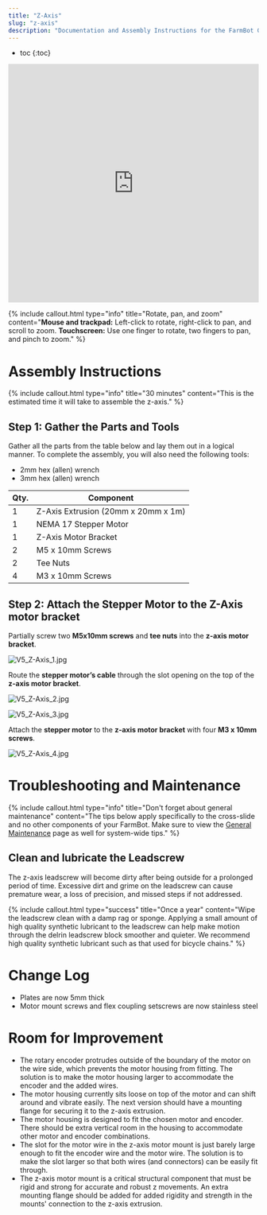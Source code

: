 ```yaml
---
title: "Z-Axis"
slug: "z-axis"
description: "Documentation and Assembly Instructions for the FarmBot Genesis Z-Axis"
---
```


* toc
{:toc}


<iframe width="100%" height="480" src="https://sketchfab.com/models/a5d485221e584eba91c1a538b3f2e9e7/embed?ui_controls=0&amp;ui_infos=0&amp;ui_related=0" frameborder="0" allowfullscreen mozallowfullscreen="true" webkitallowfullscreen="true" onmousewheel=""></iframe>



{%
include callout.html
type="info"
title="Rotate, pan, and zoom"
content="**Mouse and trackpad:** Left-click to rotate, right-click to pan, and scroll to zoom.
**Touchscreen:** Use one finger to rotate, two fingers to pan, and pinch to zoom."
%}



# Assembly Instructions



{%
include callout.html
type="info"
title="30 minutes"
content="This is the estimated time it will take to assemble the z-axis."
%}

## Step 1: Gather the Parts and Tools
Gather all the parts from the table below and lay them out in a logical manner. To complete the assembly, you will also need the following tools:

* 2mm hex (allen) wrench
* 3mm hex (allen) wrench

|Qty.                          |Component                     |
|------------------------------|------------------------------|
|1                             |Z-Axis Extrusion (20mm x 20mm x 1m)
|1                             |NEMA 17 Stepper Motor
|1                             |Z-Axis Motor Bracket
|2                             |M5 x 10mm Screws
|2                             |Tee Nuts
|4                             |M3 x 10mm Screws

## Step 2: Attach the Stepper Motor to the Z-Axis motor bracket
Partially screw two **M5x10mm screws** and **tee nuts** into the **z-axis motor bracket**.

![V5_Z-Axis_1.jpg](_images/Axis_1.jpg)

Route the **stepper motor’s cable** through the slot opening on the top of the **z-axis motor bracket**.

![V5_Z-Axis_2.jpg](_images/Axis_2.jpg)



![V5_Z-Axis_3.jpg](_images/Axis_3.jpg)

Attach the **stepper motor** to the **z-axis motor bracket** with four **M3 x 10mm screws**.

![V5_Z-Axis_4.jpg](_images/Axis_4.jpg)



# Troubleshooting and Maintenance



{%
include callout.html
type="info"
title="Don't forget about general maintenance"
content="The tips below apply specifically to the cross-slide and no other components of your FarmBot. Make sure to view the [General Maintenance](maintenance-guide.md) page as well for system-wide tips."
%}

## Clean and lubricate the Leadscrew
The z-axis leadscrew will become dirty after being outside for a prolonged period of time. Excessive dirt and grime on the leadscrew can cause premature wear, a loss of precision, and missed steps if not addressed.

{%
include callout.html
type="success"
title="Once a year"
content="Wipe the leadscrew clean with a damp rag or sponge. Applying a small amount of high quality synthetic lubricant to the leadscrew can help make motion through the delrin leadscrew block smoother and quieter. We recommend high quality synthetic lubricant such as that used for bicycle chains."
%}



# Change Log

  * Plates are now 5mm thick
  * Motor mount screws and flex coupling setscrews are now stainless steel

# Room for Improvement

* The rotary encoder protrudes outside of the boundary of the motor on the wire side, which prevents the motor housing from fitting. The solution is to make the motor housing larger to accommodate the encoder and the added wires.
* The motor housing currently sits loose on top of the motor and can shift around and vibrate easily. The next version should have a mounting flange for securing it to the z-axis extrusion.
* The motor housing is designed to fit the chosen motor and encoder. There should be extra vertical room in the housing to accommodate other motor and encoder combinations.
* The slot for the motor wire in the z-axis motor mount is just barely large enough to fit the encoder wire and the motor wire. The solution is to make the slot larger so that both wires (and connectors) can be easily fit through.
* The z-axis motor mount is a critical structural component that must be rigid and strong for accurate and robust z movements. An extra mounting flange should be added for added rigidity and strength in the mounts' connection to the z-axis extrusion.
